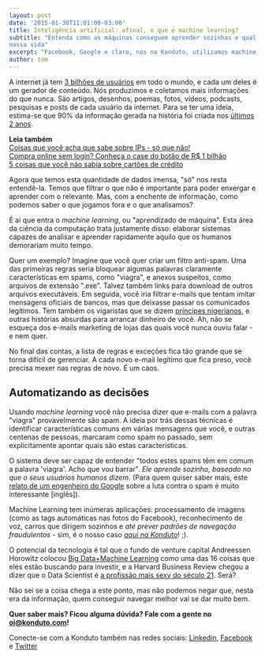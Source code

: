 ```yaml
---
layout: post
date: '2015-01-30T11:01:00-03:00'
title: Inteligência artificial: afinal, o que é machine learning?
subtitle: "Entenda como as máquinas conseguem aprender sozinhas e qual o impacto disso na
nossa vida"
excerpt: "Facebook, Google e claro, nós na Konduto, utilizamos machine learning"
author: tom
---
```

A internet já tem [3 bilhões de usuários](http://www1.folha.uol.com.br/tec/2014/11/1553088-internet-ja-tem-quase-3-bilhoes-de-usuarios-no-mundo-diz-onu.shtml) em todo o mundo, e cada um deles é um gerador de conteúdo. Nós produzimos e coletamos mais informações do que nunca. São artigos, desenhos, poemas, fotos, vídeos, podcasts, pesquisas e posts de cada usuário da internet. Para se ter uma ideia, estima-se que 90% da informação gerada na história foi criada nos [últimos 2 anos](http://www.sciencedaily.com/releases/2013/05/130522085217.htm).

**Leia também**  
[Coisas que você acha que sabe sobre IPs - só que não!](https://blog.konduto.com/pt/2015/04/coisas-que-voce-acha-que-sabe-sobre-ips-sqn?utm_source=konduto&utm_medium=blog&utm_campaign=conteudo)  
[Compra online sem login? Conheça o case do botão de R$ 1 bilhão](https://blog.konduto.com/pt/2015/01/tinha-uma-senha-no-meio-do-caminho?utm_source=konduto&utm_medium=blog&utm_campaign=conteudo)  
[5 coisas que você não sabia sobre cartões de crédito](https://blog.konduto.com/pt/2014/09/5-coisas-que-voce-nao-sabia-sobre-cartao-de-credito?utm_source=konduto&utm_medium=blog&utm_campaign=conteudo)  

Agora que temos esta quantidade de dados imensa, "só" nos resta entendê-la. Temos que filtrar o que não é importante para poder enxergar e aprender com o relevante. Mas, com a enchente de informação, como podemos saber o que jogamos fora e o que analisamos?

É ai que entra o *machine learning*, ou "aprendizado de máquina". Esta área da ciência da computação trata justamente disso: elaborar sistemas capazes de analisar e aprender rapidamente aquilo que os humanos demorariam muito tempo.

Quer um exemplo? Imagine que você quer criar um filtro anti-spam. Uma das primeiras regras seria bloquear algumas palavras claramente características em spams, como "viagra", e anexos suspeitos, como arquivos de extensão ".exe". Talvez também links para download de outros arquivos executáveis. Em seguida, você iria filtrar e-mails que tentam imitar mensagens oficiais de bancos, mas que deixasse passar os comunicados legítimos. Tem também os vigaristas que se dizem [príncipes nigerianos](http://pt.wikipedia.org/wiki/Fraude_nigeriana), e outras histórias absurdas para arrancar dinheiro de você. Ah, não se esqueça dos e-mails marketing de lojas das quais você nunca ouviu falar - e nem quer.

No final das contas, a lista de regras e exceçōes fica tão grande que se torna difícil de gerenciar. A cada novo e-mail legítimo que fica preso, você precisa mexer nas regras de novo. É um caos.

## Automatizando as decisões

Usando *machine learning* você não precisa dizer que e-mails com a palavra "viagra" provavelmente são spam. A ideia por trás dessas técnicas é identificar características comuns em várias mensagens que você, e outras centenas de pessoas, marcaram como spam no passado, sem explicitamente apontar quais são estas características.

O sistema deve ser capaz de entender "todos estes spams têm em comum a palavra 'viagra'. Acho que vou barrar". *Ele aprende sozinho, baseado no que o seus usuários humanos dizem*. (Para quem quiser saber mais, este [relato de um engenheiro do Google](https://moderncrypto.org/mail-archive/messaging/2014/000780.html) sobre a luta contra o spam é muito interessante [inglês]).

Machine Learning tem inúmeras aplicaçōes: processamento de imagens (como as tags automáticas nas fotos do Facebook), reconhecimento de voz, carros que dirigem sozinhos e *até prever padrōes de navegação fraudulentos* - sim, é o nosso caso *[aqui na Konduto](https://www.konduto.com/pt/how-it-works?utm_source=konduto&utm_medium=blog&utm_campaign=conteudo/)*! ;). 

O potencial da tecnologia é tal que o fundo de venture capital Andreessen Horowitz colocou [Big Data+Machine Learning](http://a16z.com/2015/01/22/machine-learning-big-data) como uma das 16 coisas que eles estão buscando para investir, e a Harvard Business Review chegou a dizer que o Data Scientist é [a profissão mais sexy do século 21](https://hbr.org/2012/10/data-scientist-the-sexiest-job-of-the-21st-century/). Será?

Não sei se a coisa chega a este ponto, mas não podemos negar que, nesta era da informação, quem conseguir navegar melhor vai se dar muito bem.

**Quer saber mais? Ficou alguma dúvida? Fale com a gente no [oi@konduto.com](mailto:oi@konduto.com)!**	

Conecte-se com a Konduto também nas redes sociais: [Linkedin](https://www.linkedin.com/company/konduto), [Facebook](https://www.facebook.com/konduto) e [Twitter](https://twitter.com/KondutoBR)